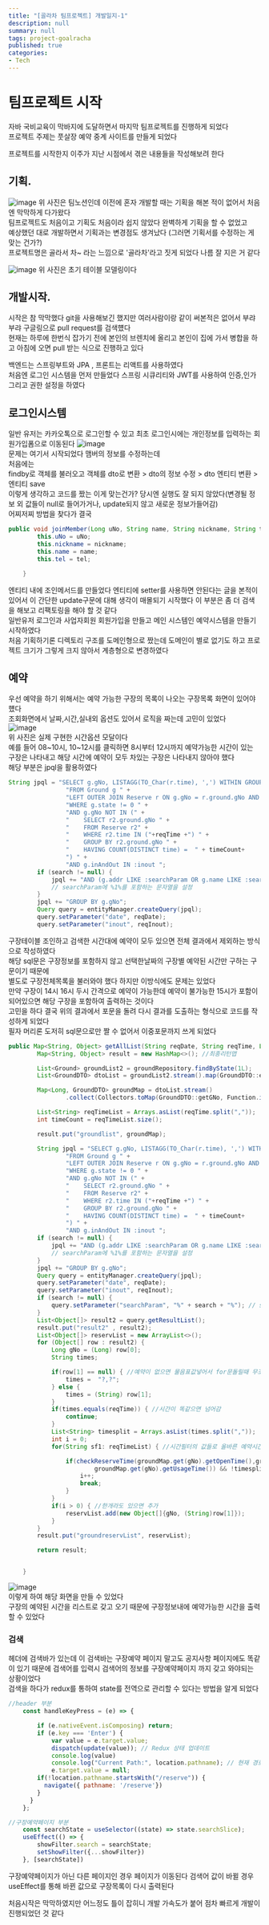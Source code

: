 ```yaml
---
title: "[골라차 팀프로젝트] 개발일지-1"
description: null
summary: null
tags: project-goalracha
published: true
categories:
- Tech
---
```


# 팀프로젝트 시작
자바 국비교육이 막바지에 도달하면서 마지막 팀프로젝트를 진행하게 되었다  
프로젝트 주제는 풋살장 예약 중계 사이트를 만들게 되었다  

프로젝트를 시작한지 이주가 지난 시점에서 겪은 내용들을 작성해보려 한다

## 기획.
![image](https://github.com/opjt/goalracha-backend/assets/57663597/0b012159-3e2a-42c9-85ca-177240bb8d76)
위 사진은 팀노션인데 이전에 혼자 개발할 때는 기획을 해본 적이 없어서 처음엔 막막하게 다가왔다  
팀프로젝트도 처음이고 기획도 처음이라 쉽지 않았다 완벽하게 기획을 할 수 없었고  
예상했던 대로 개발하면서 기획과는 변경점도 생겨났다 (그러면 기획서를 수정하는 게 맞는 건가?)  
프로젝트명은 골라서 차~ 라는 느낌으로 '골라차'라고 짓게 되었다 나름 잘 지은 거 같다 

![image](https://github.com/opjt/goalracha-backend/assets/57663597/9386862b-069b-4f6c-b1ff-97c5d46fb1ad)
위 사진은 초기 테이블 모델링이다  

## 개발시작.
시작은 참 막막했다 git을 사용해보긴 했지만 여러사람이랑 같이 써본적은 없어서 부랴부랴 구글링으로 pull request를 검색헀다  
현재는 하루에 한번식 잡가기 전에 본인의 브렌치에 올리고 본인이 집에 가서 병합을 하고 아침에 오면 pull 받는 식으로 진행하고 있다  

백엔드는 스프링부트와 JPA , 프론트는 리액트를 사용하였다  
처음엔 로그인 시스템을 먼저 만들었다  스프링 시큐리티와 JWT를 사용하여 인증,인가 그리고 권한 설정을 하였다

## 로그인시스템
일반 유저는 카카오톡으로 로그인할 수 있고 최초 로그인시에는 개인정보를 입력하는 회원가입폼으로 이동된다
![image](https://github.com/opjt/goalracha-backend/assets/57663597/5db432d1-8c4b-41e7-9e6d-3d97cb6395f8)  
문제는 여기서 시작되었다 맴버의 정보를 수정하는데  
처음에는   
findby로 객체를 불러오고 객체를 dto로 변환 > dto의 정보 수정 > dto 엔티티 변환 > 엔티티 save  
이렇게 생각하고 코드를 짰는 이게 맞는건가? 당시엔 실행도 잘 되지 않았다(변경될 정보 외 값들이 null로 들어가거나, update되지 않고 새로운 정보가들어감)   
어찌저찌 방법을 찾다가 결국   
``` java
public void joinMember(Long uNo, String name, String nickname, String tel) {
        this.uNo = uNo;
        this.nickname = nickname;
        this.name = name;
        this.tel = tel;

    }
```
엔티티 내에 조인메서드를 만들었다 엔티티에 setter를 사용하면 안된다는 글을 본적이 있어서 이 간단한 update구문에 대해 생각이 매몰되기 시작했다  이 부분은 좀 더 검색을 해보고 리팩토링을 해야 할 것 같다  
일반유저 로그인과 사업자회원 회원가입을 만들고 메인 시스템인 예약시스템을 만들기 시작하였다  
처음 기획하기론 디렉토리 구조를 도메인형으로 짰는데 도메인이 별로 없기도 하고 프로젝트 크기가 그렇게 크지 않아서 계층형으로 변경하였다  

## 예약  
우선 예약을 하기 위해서는 예약 가능한 구장의 목록이 나오는 구장목록 화면이 있어야 헀다  
조회화면에서 날짜,시간,실내외 옵션도 있어서 로직을 짜는데 고민이 있었다  
![image](https://github.com/opjt/goalracha-backend/assets/57663597/57d4f228-c583-4401-9886-b72944f5e0c2)  
위 사진은 실제 구현한 시간옵션 모달이다  
예를 들어 08~10시, 10~12시를 클릭하면 8시부터 12시까지 예약가능한 시간이 있는 구장은 나타내고 해당 시간에 예약이 모두 차있는 구장은 나타내지 않아야 했다  
해당 부분은 jpql을 활용하였다  
```java
String jpql = "SELECT g.gNo, LISTAGG(TO_Char(r.time), ',') WITHIN GROUP (ORDER BY r.time) AS gg " +
                "FROM Ground g " +
                "LEFT OUTER JOIN Reserve r ON g.gNo = r.ground.gNo AND FUNCTION('to_char', r.reserveDate, 'yyyy-mm-dd') = :date and r.state != 0 " +
                "WHERE g.state != 0 " +
                "AND g.gNo NOT IN (" +
                "    SELECT r2.ground.gNo " +
                "    FROM Reserve r2" +
                "    WHERE r2.time IN ("+reqTime +") " +
                "    GROUP BY r2.ground.gNo " +
                "    HAVING COUNT(DISTINCT time) =  " + timeCount+
                ") " +
                "AND g.inAndOut IN :inout ";
        if (search != null) {
            jpql += "AND (g.addr LIKE :searchParam OR g.name LIKE :searchParam) ";
            // searchParam에 %1%를 포함하는 문자열을 설정
        }
        jpql += "GROUP BY g.gNo";
        Query query = entityManager.createQuery(jpql);
        query.setParameter("date", reqDate);
        query.setParameter("inout", reqInout);
```  
구장테이블 조인하고 검색한 시간대에 예약이 모두 있으면 전체 결과에서 제외하는 방식으로 작성하였다  
해당 sql문은 구장정보를 포함하지 않고 선택한날짜의 구장별 예약된 시간만 구하는 구문이기 때문에  
별도로 구장전체목록을 불러와야 했다 하지만 이방식에도 문제는 있었다  
만약 구장이 14시 16시 두시 간격으로 예약이 가능한데 예약이 불가능한 15시가 포함이 되어있으면 해당 구장을 포함하여 출력하는 것이다  
고민을 하다 결국 위의 결과에서 포문을 돌려 다시 결과를 도출하는 형식으로 코드를 작성하게 되었다  
필자 머리론 도저히 sql문으로만 짤 수 없어서 이중포문까지 쓰게 되었다 
```java
public Map<String, Object> getAllList(String reqDate, String reqTime, List<String> reqInout, String search) {
        Map<String, Object> result = new HashMap<>(); //최종리턴맵

        List<Ground> groundList2 = groundRepository.findByState(1L);
        List<GroundDTO> dtoList = groundList2.stream().map(GroundDTO::entityToDTO).toList();

        Map<Long, GroundDTO> groundMap = dtoList.stream()
                .collect(Collectors.toMap(GroundDTO::getGNo, Function.identity()));

        List<String> reqTimeList = Arrays.asList(reqTime.split(","));
        int timeCount = reqTimeList.size();

        result.put("groundlist", groundMap);

        String jpql = "SELECT g.gNo, LISTAGG(TO_Char(r.time), ',') WITHIN GROUP (ORDER BY r.time) AS gg " +
                "FROM Ground g " +
                "LEFT OUTER JOIN Reserve r ON g.gNo = r.ground.gNo AND FUNCTION('to_char', r.reserveDate, 'yyyy-mm-dd') = :date and r.state != 0 " +
                "WHERE g.state != 0 " +
                "AND g.gNo NOT IN (" +
                "    SELECT r2.ground.gNo " +
                "    FROM Reserve r2" +
                "    WHERE r2.time IN ("+reqTime +") " +
                "    GROUP BY r2.ground.gNo " +
                "    HAVING COUNT(DISTINCT time) =  " + timeCount+
                ") " +
                "AND g.inAndOut IN :inout ";
        if (search != null) {
            jpql += "AND (g.addr LIKE :searchParam OR g.name LIKE :searchParam) ";
            // searchParam에 %1%를 포함하는 문자열을 설정
        }
        jpql += "GROUP BY g.gNo";
        Query query = entityManager.createQuery(jpql);
        query.setParameter("date", reqDate);
        query.setParameter("inout", reqInout);
        if (search != null) {
            query.setParameter("searchParam", "%" + search + "%"); // searchParam 변수에 값을 설정
        }
        List<Object[]> result2 = query.getResultList();
        result.put("result2" , result2);
        List<Object[]> reservList = new ArrayList<>();
        for (Object[] row : result2) {
            Long gNo = (Long) row[0];
            String times;

            if(row[1] == null) { //예약이 없으면 물음표값넣어서 for문돌릴때 무조건 포함안되어있지만 올바른 시간인지는 확인
                times =  "?,?";
            } else {
                times = (String) row[1];
            }
            if(times.equals(reqTime)) { //시간이 똑같으면 넘어감
                continue;
            }
            List<String> timesplit = Arrays.asList(times.split(","));
            int i = 0;
            for(String sf1: reqTimeList) { //시간필터의 값들로 올바른 예약시간인지 확인

                if(checkReserveTime(groundMap.get(gNo).getOpenTime(),groundMap.get(gNo).getCloseTime(),Integer.parseInt(sf1),
                        groundMap.get(gNo).getUsageTime()) && !timesplit.contains(sf1)) {
                    i++;
                    break;
                }
            }
            if(i > 0) { //한개라도 있으면 추가
                reservList.add(new Object[]{gNo, (String)row[1]});
            }
        }
        result.put("groundreservList", reservList);

        return result;


    }
```
![image](https://github.com/opjt/goalracha-backend/assets/57663597/464261bb-8f1a-4b64-adbc-8f7e7e6fef4c)  
이렇게 하여 해당 화면을 만들 수 있었다  
구장의 예약된 시간을 리스트로 갖고 오기 때문에 구장정보내에 예약가능한 시간을 출력할 수 있었다  


### 검색  
헤더에 검색바가 있는데 이 검색바는 구장예약 페이지 말고도 공지사항 페이지에도 똑같이 있기 때문에 검색어를 입력시 검색어의 정보를 구장예약페이지 까지 갖고 와야되는 상황이었다  
검색을 하다가 redux를 통하여 state를 전역으로 관리할 수 있다는 방법을 알게 되었다  
```js
//header 부분 
    const handleKeyPress = (e) => {

        if (e.nativeEvent.isComposing) return;
        if (e.key === 'Enter') {
            var value = e.target.value;
            dispatch(update(value)); // Redux 상태 업데이트
            console.log(value)
            console.log("Current Path:", location.pathname); // 현재 경로 출력
            e.target.value = null;
        if(!location.pathname.startsWith("/reserve")) {
          navigate({ pathname: '/reserve'})
        }
      }
    };
```

```js
//구장예약페이지 부분 
    const searchState = useSelector((state) => state.searchSlice);
    useEffect(() => {
        showFilter.search = searchState;
        setShowFilter({...showFilter})
    }, [searchState])
```
구장예약페이지가 아닌 다른 페이지인 경우 페이지가 이동된다 검색어 값이 바뀔 경우 useEffect를 통해 바뀐 값으로 구장목록이 다시 출력된다  

처음시작은 막막하였지만 어느정도 틀이 잡히니 개발 가속도가 붙어 점차 빠르게 개발이 진행되었던 것 같다 
